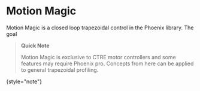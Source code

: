 # Motion Magic

Motion Magic is a closed loop trapezoidal control in the Phoenix library. 
The goal

> **Quick Note**
>
> Motion Magic is exclusive to CTRE motor controllers and some features may require Phoenix pro.
> Concepts from here can be applied to general trapezoidal profiling.
>
{style="note"}